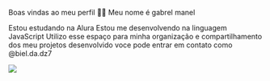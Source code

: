 Boas vindas ao meu perfil 💙💙
Meu nome é gabrel manel

Estou estudando na Alura
Estou me desenvolvendo na linguagem JavaScript
Utilizo esse espaço para minha organização e compartilhamento dos meu projetos desenvolvido
voce pode entrar em contato como @biel.da.dz7


![](https://media.tenor.com/-PjVbBMz754AAAAM/goku-ssj3.gif)
